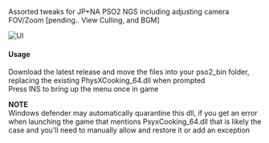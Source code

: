 Assorted tweaks for JP+NA PSO2 NGS including adjusting camera FOV/Zoom [pending.. View Culling, and BGM]

![UI](https://ptpimg.me/s63t0f.png)

#### Usage

  Download the latest release and move the files into your pso2_bin folder, replacing the existing PhysXCooking_64.dll when prompted <br>
  Press INS to bring up the menu once in game

**NOTE**<br>
  Windows defender may automatically quarantine this dll, if you get an error when launching the game that mentions PsyxCooking_64.dll that is likely the case and you'll need to manually allow and restore it or add an exception

